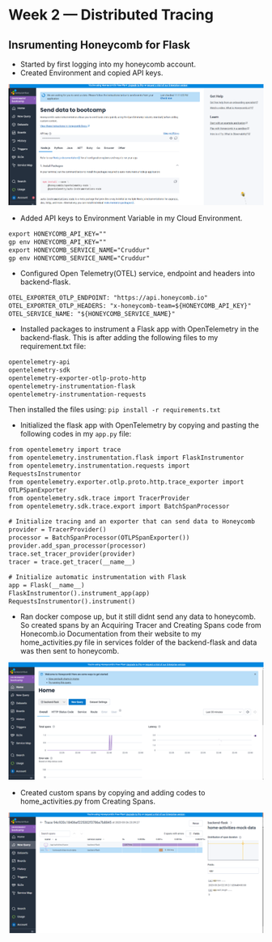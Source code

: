 # Week 2 — Distributed Tracing
## Insrumenting Honeycomb for Flask
- Started by first logging into my honeycomb account.
- Created Environment and copied API keys.

![honeycomb_api_creation](./assets/honeycomb-api.png)


- Added API keys to Environment Variable in my Cloud Environment.
```
export HONEYCOMB_API_KEY=""
gp env HONEYCOMB_API_KEY=""
export HONEYCOMB_SERVICE_NAME="Cruddur"
gp env HONEYCOMB_SERVICE_NAME="Cruddur"
```
- Configured Open Telemetry(OTEL) service, endpoint and headers into backend-flask.
```
OTEL_EXPORTER_OTLP_ENDPOINT: "https://api.honeycomb.io"
OTEL_EXPORTER_OTLP_HEADERS: "x-honeycomb-team=${HONEYCOMB_API_KEY}"
OTEL_SERVICE_NAME: "${HONEYCOMB_SERVICE_NAME}"
```

- Installed packages to instrument a Flask app with OpenTelemetry in the backend-flask. This is after adding the following files to my requirement.txt file:
```
opentelemetry-api 
opentelemetry-sdk 
opentelemetry-exporter-otlp-proto-http 
opentelemetry-instrumentation-flask 
opentelemetry-instrumentation-requests
```
Then installed the files using:
`pip install -r requirements.txt`

- Initialized the flask app with OpenTelemetry by copying and pasting the following codes in my `app.py` file:
```
from opentelemetry import trace
from opentelemetry.instrumentation.flask import FlaskInstrumentor
from opentelemetry.instrumentation.requests import RequestsInstrumentor
from opentelemetry.exporter.otlp.proto.http.trace_exporter import OTLPSpanExporter
from opentelemetry.sdk.trace import TracerProvider
from opentelemetry.sdk.trace.export import BatchSpanProcessor
```

```
# Initialize tracing and an exporter that can send data to Honeycomb
provider = TracerProvider()
processor = BatchSpanProcessor(OTLPSpanExporter())
provider.add_span_processor(processor)
trace.set_tracer_provider(provider)
tracer = trace.get_tracer(__name__)
```

```
# Initialize automatic instrumentation with Flask
app = Flask(__name__)
FlaskInstrumentor().instrument_app(app)
RequestsInstrumentor().instrument()
```
- Ran docker compose up, but it still didnt send any data to honeycomb. So created spans by an Acquiring Tracer and Creating Spans code from Honecomb.io Documentation from their website to my home_activities.py file in services folder of the backend-flask and data was then sent to honeycomb. 

![honeycomb_send_data](./assets/honeycomb-dataset.png)

- Created custom spans by copying and adding codes to home_activities.py from Creating Spans.

![custom_pan_app_now](./assets/app-now.png)
